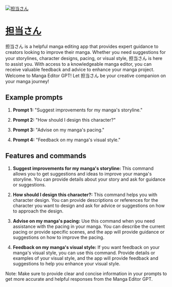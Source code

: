 [![担当さん](https://files.oaiusercontent.com/file-NNI7BsX9aLuMrhHCu9d9xIqi?se=2123-10-18T14%3A01%3A54Z&sp=r&sv=2021-08-06&sr=b&rscc=max-age%3D31536000%2C%20immutable&rscd=attachment%3B%20filename%3DDALL%25C2%25B7E%25202023-11-11%252022.26.38%2520-%2520An%2520anime%2520illustration%2520of%2520a%2520smart-looking%2520young%2520girl%2520working%2520as%2520a%2520manga%2520editor%252C%2520operating%2520a%2520computer.%2520The%2520computer%2520monitors%2520display%2520pages%2520of%2520a%2520Japanese.png&sig=EqJQ8ioo1WaDGCShG6nah7l9eRFJRHcpIHwXj7Xz9Ys%3D)](https://chat.openai.com/g/g-IslSpbBIb-dan-dang-san)

# [担当さん](https://chat.openai.com/g/g-IslSpbBIb-dan-dang-san)

担当さん is a helpful manga editing app that provides expert guidance to creators looking to improve their manga. Whether you need suggestions for your storylines, character designs, pacing, or visual style, 担当さん is here to assist you. With access to a knowledgeable manga editor, you can receive valuable feedback and advice to enhance your manga project. Welcome to Manga Editor GPT! Let 担当さん be your creative companion on your manga journey!

## Example prompts

1. **Prompt 1:** "Suggest improvements for my manga's storyline."

2. **Prompt 2:** "How should I design this character?"

3. **Prompt 3:** "Advise on my manga's pacing."

4. **Prompt 4:** "Feedback on my manga's visual style."

## Features and commands

1. **Suggest improvements for my manga's storyline:** This command allows you to get suggestions and ideas to improve your manga's storyline. You can provide details about your story and ask for guidance or suggestions.

2. **How should I design this character?:** This command helps you with character design. You can provide descriptions or references for the character you want to design and ask for advice or suggestions on how to approach the design.

3. **Advise on my manga's pacing:** Use this command when you need assistance with the pacing in your manga. You can describe the current pacing or provide specific scenes, and the app will provide guidance or suggestions on how to improve the pacing.

4. **Feedback on my manga's visual style:** If you want feedback on your manga's visual style, you can use this command. Provide details or examples of your visual style, and the app will provide feedback and suggestions to help you enhance your visual style.

Note: Make sure to provide clear and concise information in your prompts to get more accurate and helpful responses from the Manga Editor GPT.